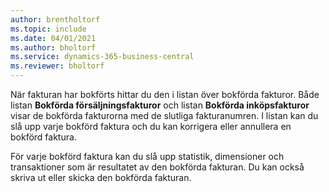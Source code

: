 ```yaml
---
author: brentholtorf
ms.topic: include
ms.date: 04/01/2021
ms.author: bholtorf
ms.service: dynamics-365-business-central
ms.reviewer: bholtorf
---
```

När fakturan har bokförts hittar du den i listan över bokförda fakturor. Både listan **Bokförda försäljningsfakturor** och listan **Bokförda inköpsfakturor** visar de bokförda fakturorna med de slutliga fakturanumren. I listan kan du slå upp varje bokförd faktura och du kan korrigera eller annullera en bokförd faktura.  

För varje bokförd faktura kan du slå upp statistik, dimensioner och transaktioner som är resultatet av den bokförda fakturan. Du kan också skriva ut eller skicka den bokförda fakturan.  
